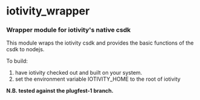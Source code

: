 iotivity_wrapper
=============
### Wrapper module for iotivity's native csdk

This module wraps the iotivity csdk and provides the basic functions
of the csdk to nodejs.

To build: 

1. have iotivity checked out and built on your system.
2. set the environment variable IOTIVITY_HOME to the root of iotivity

**N.B. tested against the plugfest-1 branch.**
